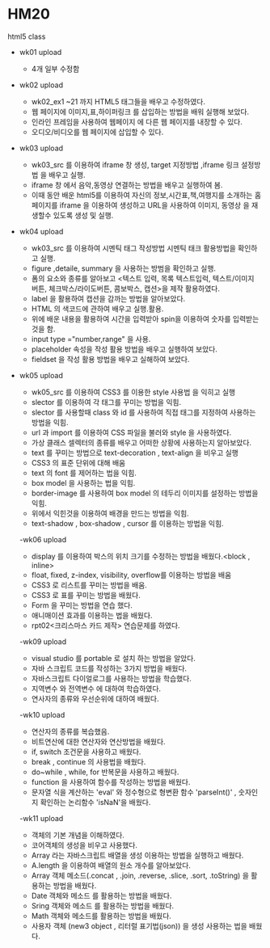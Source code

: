 # HM20
html5 class

- wk01 upload
  - 4개 일부 수정함

- wk02 upload
  - wk02_ex1 ~21 까지 HTML5 태그들을 배우고 수정하였다.
  - 웹 페이지에 이미지,표,하이퍼링크 를 삽입하는 방법을 배워 실행해 보았다.
  - 인라인 프레임을 사용하여 웹페이지 에 다른 웹 페이지를 내장할 수 있다.
  - 오디오/비디오를 웹 페이지에 삽입할 수 있다.

- wk03 upload
  - wk03_src 를 이용하여 iframe 창 생성, target 지정방법 ,iframe 링크 설정방법 을 배우고 실행.
  - iframe 창 에서 음악,동영상 연결하는 방법을 배우고 실행하여 봄.
  - 이때 동안 배운 html5를 이용하여 자신의 정보,시간표,책,여행지를 소개하는 홈페이지를 iframe 을 이용하여 생성하고
    URL을 사용하여 이미지, 동영상 을 재생할수 있도록 생성 및 실행.

- wk04 upload
  - wk03_src 를 이용하여 시멘틱 태그 작성방법 시멘틱 태크 활용방법을 확인하고 실행.
  - figure ,detaile, summary 을 사용하는 방범을 확인하고 실행.
  - 폼의 요소와 종류를 알아보고 <텍스트 입력, 목록 텍스트입럭, 텍스트/이미지 버튼, 체크박스/라이도버튼, 콤보박스, 캡션>을 제작 활용하였다.
  - label 을 활용하여 캡션을 감까는 방법을 알아보았다.
  - HTML 의 색코드에 관하여 배우고 실행.활용.
  - 위에 배운 내용을 활용하여 시간을 입력받아 spin을 이용하여 숫자를 입력받는 것을 함.
  - input type ="number,range" 을 사용.
  - placeholder 속성을 작성 활용 방법을 배우고 실행하여 보았다.
  - fieldset 을 작성 활용 방법을 배우고 실해하여 보았다.
  
- wk05 upload
  - wk05_src 를 이용하여 CSS3 를 이용한 style 사용법 을 익히고 실행
  - slector 를 이용하여 각 태그를 꾸미는 방법을 익힘.
  - slector 를 사용할때 class 와 id 를 사용하여 직접 태그를 지정하여 사용하는 방법을 익힘.
  - url 과 import 를 이용하여 CSS 파일을 불러와 style 을 사용하였다.
  - 가상 클래스 셀렉터의 종류를 배우고 어떠한 상황에 사용하는지 알아보았다.
  - text 를 꾸미는 방법으로 text-decoration , text-align 을 비우고 실행
  - CSS3 의 표준 단위에 대해 배움
  - text 의 font 를 제어하는 법을 익힘.
  - box model 을 사용하는 법을 익힘.
  - border-image 를 사용하여 box model 의 테두리 이미지를 설정하는 방법을 익힘.
  - 위에서 익힌것을 이용하여 배경을 만드는 방법을 익힘.
  - text-shadow , box-shadow , cursor 를 이용하는 방법을 익힘.
  
  -wk06 upload
    - display 를 이용하여 박스의 위치 크기를 수정하는 방법을 배웠다.<block , inline>
    - float, fixed, z-index, visibility, overflow를 이용하는 방법을 배움
    - CSS3 로 리스트를 꾸미는 방법을 배움.
    - CSS3 로 표를 꾸미는 방법을 배웠다.
    - Form 을 꾸미는 방법을 연습 했다.
    - 애니매이션 효과를 이용하는 법을 배웠다.
    - rpt02<크리스마스 카드 제작> 연습문제를 하였다.

  -wk09 upload
    - visual studio 를 portable 로 설치 하는 방법을 알았다.
    - 자바 스크립트 코드를 작성하는 3가지 방법을 배웠다.
    - 자바스크립트 다이얼로그를 사용하는 방법을 학습했다.
    - 지역변수 와 전역변수 에 대하여 학습하였다.
    - 연사자의 종류와 우선순위에 대하여 배웠다.

  -wk10 upload
    - 연산자의 종류를 복습했음.
    - 비트연산에 대한 연산자와 연산방법을 배웠다.
    - if, switch 조건문을 사용하고 배웠다.
    - break , continue 의 사용법을 배웠다.
    - do~while , while, for 반복문을 사용하고 배웠다.
    - function 을 사용하여 함수를 작성하는 방법을 배웠다.
    - 문자열 식을 계산하는 'eval' 와 정수형으로 형변환 함수 'parseInt()' , 숫자인지 확인하는 논리함수 'isNaN'을 배웠다.
    
   -wk11 upload
    - 객체의 기본 개념을 이해하였다.
    - 코어객체의 생성을 비우고 사용했다.
    - Array 라는 자바스크립트 배열을 생성 이용하는 방법을 실행하고 배웠다.
    - A.length 을 이용하여 배열의 원소 개수를 알아보았다.
    - Array 객체 메소드(.concat , .join, .reverse, .slice, .sort, .toString) 을 활용하는 방법을 배웠다.
    - Date 객체와 메소드 를 활용하는 방법을 배웠다.
    - Sring 객체와 메소드 를 활용하는 방법을 배웠다.
    - Math 객체와 메소드를 활용하는 방법을 배웠다.
    - 사용자 객체 (new3 object , 리터럴 표기법(json)) 을 생성 사용하는 법을 배웠다.
